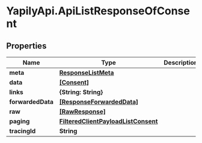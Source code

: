 # YapilyApi.ApiListResponseOfConsent

## Properties

Name | Type | Description | Notes
------------ | ------------- | ------------- | -------------
**meta** | [**ResponseListMeta**](ResponseListMeta.md) |  | [optional] 
**data** | [**[Consent]**](Consent.md) |  | [optional] 
**links** | **{String: String}** |  | [optional] 
**forwardedData** | [**[ResponseForwardedData]**](ResponseForwardedData.md) |  | [optional] 
**raw** | [**[RawResponse]**](RawResponse.md) |  | [optional] 
**paging** | [**FilteredClientPayloadListConsent**](FilteredClientPayloadListConsent.md) |  | [optional] 
**tracingId** | **String** |  | [optional] 



